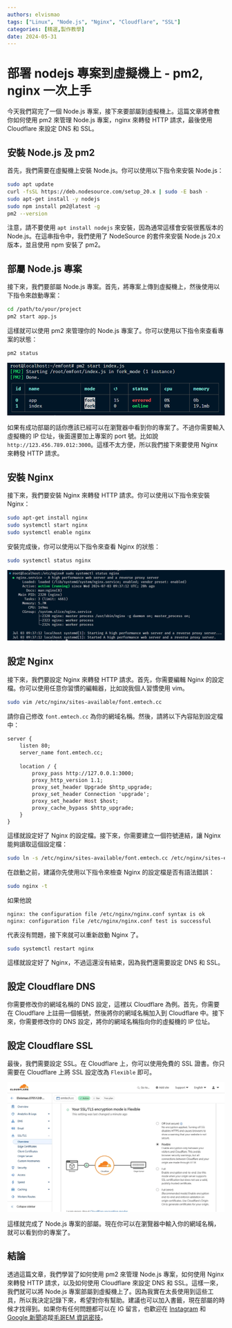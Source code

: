 ```yaml
---
authors: elvismao
tags: ["Linux", "Node.js", "Nginx", "Cloudflare", "SSL"]
categories: [精選,製作教學]
date: 2024-05-31
---
```


# 部署 nodejs 專案到虛擬機上 - pm2, nginx 一次上手

今天我們寫完了一個 Node.js 專案，接下來要部屬到虛擬機上。這篇文章將會教你如何使用 pm2 來管理 Node.js 專案，nginx 來轉發 HTTP 請求，最後使用 Cloudflare 來設定 DNS 和 SSL。

<!--more-->

## 安裝 Node.js 及 pm2

首先，我們需要在虛擬機上安裝 Node.js。你可以使用以下指令來安裝 Node.js：

```bash
sudo apt update
curl -fsSL https://deb.nodesource.com/setup_20.x | sudo -E bash -
sudo apt-get install -y nodejs
sudo npm install pm2@latest -g
pm2 --version
```

注意，請不要使用 `apt install nodejs` 來安裝，因為通常這樣會安裝很舊版本的 Node.js。在這串指令中，我們使用了 NodeSource 的套件來安裝 Node.js 20.x 版本，並且使用 npm 安裝了 pm2。

## 部屬 Node.js 專案

接下來，我們要部屬 Node.js 專案。首先，將專案上傳到虛擬機上，然後使用以下指令來啟動專案：

```bash
cd /path/to/your/project
pm2 start app.js
```

這樣就可以使用 pm2 來管理你的 Node.js 專案了。你可以使用以下指令來查看專案的狀態：

```bash
pm2 status
```

![pm2 start](image.png)

如果有成功部屬的話你應該已經可以在瀏覽器中看到你的專案了。不過你需要輸入虛擬機的 IP 位址，後面還要加上專案的 port 號。比如說 `http://123.456.789.012:3000`。這樣不太方便，所以我們接下來要使用 Nginx 來轉發 HTTP 請求。

## 安裝 Nginx

接下來，我們要安裝 Nginx 來轉發 HTTP 請求。你可以使用以下指令來安裝 Nginx：

```bash
sudo apt-get install nginx
sudo systemctl start nginx
sudo systemctl enable nginx
```

安裝完成後，你可以使用以下指令來查看 Nginx 的狀態：

```bash
sudo systemctl status nginx
```

![nginx status](image-1.png)

## 設定 Nginx

接下來，我們要設定 Nginx 來轉發 HTTP 請求。首先，你需要編輯 Nginx 的設定檔。你可以使用任意你習慣的編輯器，比如說我個人習慣使用 vim。

```bash
sudo vim /etc/nginx/sites-available/font.emtech.cc
```

請你自己修改 `font.emtech.cc` 為你的網域名稱。然後，請將以下內容貼到設定檔中：

```nginx
server {
    listen 80;
    server_name font.emtech.cc;

    location / {
        proxy_pass http://127.0.0.1:3000;
        proxy_http_version 1.1;
        proxy_set_header Upgrade $http_upgrade;
        proxy_set_header Connection 'upgrade';
        proxy_set_header Host $host;
        proxy_cache_bypass $http_upgrade;
    }
}
```

這樣就設定好了 Nginx 的設定檔。接下來，你需要建立一個符號連結，讓 Nginx 能夠讀取這個設定檔：

```bash
sudo ln -s /etc/nginx/sites-available/font.emtech.cc /etc/nginx/sites-enabled/
```

在啟動之前，建議你先使用以下指令來檢查 Nginx 的設定檔是否有語法錯誤：

```bash
sudo nginx -t
```

如果他說

```
nginx: the configuration file /etc/nginx/nginx.conf syntax is ok
nginx: configuration file /etc/nginx/nginx.conf test is successful
```

代表沒有問題，接下來就可以重新啟動 Nginx 了。

```bash
sudo systemctl restart nginx
```

這樣就設定好了 Nginx，不過這還沒有結束，因為我們還需要設定 DNS 和 SSL。

## 設定 Cloudflare DNS

你需要修改你的網域名稱的 DNS 設定，這裡以 Cloudflare 為例。首先，你需要在 Cloudflare 上註冊一個帳號，然後將你的網域名稱加入到 Cloudflare 中。接下來，你需要修改你的 DNS 設定，將你的網域名稱指向你的虛擬機的 IP 位址。

## 設定 Cloudflare SSL

最後，我們需要設定 SSL。在 Cloudflare 上，你可以使用免費的 SSL 證書。你只需要在 Cloudflare 上將 SSL 設定改為 `Flexible` 即可。

![Cloudflare SSL 設定](cloudflare-ssl.webp)

這樣就完成了 Node.js 專案的部屬。現在你可以在瀏覽器中輸入你的網域名稱，就可以看到你的專案了。

## 結論

透過這篇文章，我們學習了如何使用 pm2 來管理 Node.js 專案，如何使用 Nginx 來轉發 HTTP 請求，以及如何使用 Cloudflare 來設定 DNS 和 SSL。這樣一來，我們就可以將 Node.js 專案部屬到虛擬機上了。因為我實在太長使用到這些工具，所以我決定記錄下來，希望對你有幫助。建議也可以加入書籤，現在部屬的時候才找得到。如果你有任何問題都可以在 IG 留言，也歡迎在 [Instagram](https://www.instagram.com/em.tec.blog) 和 [Google 新聞](https://news.google.com/publications/CAAqBwgKMKXLvgswsubVAw?ceid=TW:zh-Hant&oc=3)追蹤[毛哥EM 資訊密技](https://em-tec.github.io/)。
